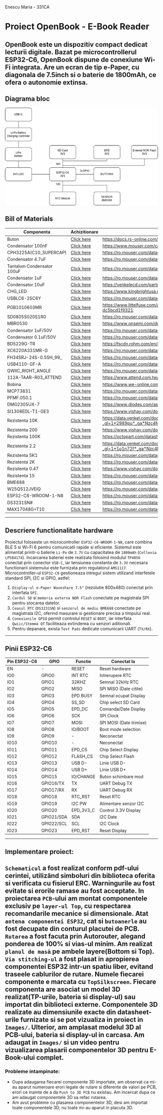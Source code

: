 Enescu Maria - 331CA

# Proiect OpenBook - E-Book Reader
OpenBook este un dispozitiv compact dedicat lecturii digitale. Bazat pe microcontrollerul ESP32-C6, OpenBook dispune de conexiune Wi-Fi integrata.
Are un ecran de tip e-Paper, cu diagonala de 7.5inch si o baterie de 1800mAh, ce ofera o autonomie extinsa.
--- 
## Diagrama bloc
![Diagrama bloc](/Images/E-Book.drawio.png)

##  Bill of Materials
| Componenta                | Achizitionare                                                                                                                                                                                                                                                      | Datasheet                                                                                                                                                          |
|---------------------------|--------------------------------------------------------------------------------------------------------------------------------------------------------------------------------------------------------------------------------------------------------------------|--------------------------------------------------------------------------------------------------------------------------------------------------------------------|
| Buton                     | [Click here](https://componentsearchengine.com/prices/TSP1C-RA?manufacturer=KNITTER-SWITCH)                                                                                                                                                                        | https://docs.rs-online.com/1fd0/0900766b80e2c247.pdf                                                                                                   |
| Condensator 100nF         | [Click here](https://ro.mouser.com/ProductDetail/KYOCERA-AVX/04026D104KAT2A?qs=LLG2yGGJ5NhILwMziGI8Xg%3D%3D)                                                                                                                                                       | https://www.mouser.com/catalog/supplier/library/pdf/AVXSurfaceMountCeramic.pdf                                                                         |
| CPH3225A(C10_SUPERCAP)    | [Click here](https://ro.mouser.com/ProductDetail/Seiko-Semiconductors/CPH3225A?qs=3etwrb1wR%252BhUOph6lAO7eg%3D%3D)                                                                                                                                                | https://ro.mouser.com/datasheet/2/360/Seiko_Instruments_MicroBattery_E_20230330_2024Jan_-3561061.pdf                                                   |
| Condensator 4.7uF         | [Click here](https://ro.mouser.com/ProductDetail/KEMET/C0402C475M7PACTU?qs=SzIX745sIXFB9Q9KfZhc4g%3D%3D)                                                                                                                                                           | https://ro.mouser.com/datasheet/2/447/KEM_C1006_X5R_SMD-3316465.pdf                                                                                    |
| Tantalum Condensator 100uF | [Click here](https://ro.mouser.com/ProductDetail/KYOCERA-AVX/TAJW107M010RNJ?qs=Wtp%252Bf%2FAeVqIH8v1VxV%252B1Rg%3D%3D)                                                                                                                                             | https://ro.mouser.com/datasheet/2/40/TAJ-3165264.pdf                                                                                                   |
| Condensator 1uF           | [Click here](https://ro.mouser.com/ProductDetail/KYOCERA-AVX/04026D105KAT2A?qs=LLG2yGGJ5NgAzk5fb%252BnzGQ%3D%3D)                                                                                                                                                   | https://ro.mouser.com/datasheet/2/40/cx5r_KGM-3223198.pdf                                                                                              |
| Condensator 10uF          | [Click here](https://www.digikey.com/en/products/detail/venkel/C0402X5R100-106MNP/12327194)                                                                                                                                                                        | https://venkelecd.com/partnumber/datasheet/C0402X5R100-106MNP)                                                                                         |
| CHG_LED                   | [Click here](https://www.kingbrightusa.com/distyPNInv.asp?sltSearch=distyInv&match=1&txtPartNo=APHM1608ECT)                                                                                                                                                        | https://www.kingbrightusa.com/images/catalog/SPEC/APHM1608ECT.pdf                                                                                      |
| USBLC6-2SC6Y              | [Click here](https://ro.mouser.com/ProductDetail/STMicroelectronics/USBLC6-2SC6Y?qs=gNDSiZmRJS%2FOgDexvXkdow%3D%3D)                                                                                                                                                | https://ro.mouser.com/datasheet/2/389/usblc6_2sc6y-1852505.pdf                                                                                         |
| PGB1010603MR              | [Click here](https://ro.mouser.com/ProductDetail/Littelfuse/PGB1010603MR?qs=gu7KAQ731URLg4GSnNNN7Q%3D%3D)                                                                                                                                                          | https://www.littelfuse.com/assetdocs/pulseguard-esd-suppressors-pgb1-datasheet?assetguid=8a337998-d54d-466b-be4e-dc5bcd1f9321                          |
| SD0805S020S1R0            | [Click here](https://ro.mouser.com/ProductDetail/KYOCERA-AVX/SD0805S020S1R0?qs=jCA%252BPfw4LHbpkAoSnwrdjw%3D%3D)                                                                                                                                                   | https://ro.mouser.com/datasheet/2/40/schottky-3165252.pdf                                                                                              |
| MBR0530                   | [Click here](https://ro.mouser.com/ProductDetail/onsemi/MBR0530T1G?qs=3JMERSakeboS%2FFOxJUMWeg%3D%3D)                                                                                                                                                              | https://www.onsemi.com/download/data-sheet/pdf/mbr0530t1-d.pdf                                                                                         |
| Condensator 1uF/50V       | [Click here](https://ro.mouser.com/ProductDetail/KYOCERA-AVX/06035D105MAT2A?qs=k4kUdCzLgS5%252BURKe1SOIeQ%3D%3D)                                                                                                                                                   | https://ro.mouser.com/datasheet/2/40/cx5r_KGM-3223198.pdf                                                                                              |
| Condensator 0.1uF/50V     | [Click here](https://ro.mouser.com/ProductDetail/KYOCERA-AVX/04025C104JAT2A?qs=yqaQSyyJnNjAUYBPnTRwrw%3D%3D)                                                                                                                                                       | https://ro.mouser.com/datasheet/2/40/AutoMLCC-2952695.pdf                                                                                              |
| BD5229G-TR                | [Click here](https://ro.mouser.com/ProductDetail/ROHM-Semiconductor/BD5229G-TR?qs=4kLU8WoGk0vvnhrrYwdszw%3D%3D)                                                                                                                                                    | https://fscdn.rohm.com/en/products/databook/datasheet/ic/power/voltage_detector/bd52xxg-e.pdf                                                          |
| XC6220A331MR-G            | [Click here](https://ro.mouser.com/ProductDetail/Torex-Semiconductor/XC6220A331MR-G?qs=AsjdqWjXhJ8ZSWznL1J0gg%3D%3D)                                                                                                                                               | https://ro.mouser.com/datasheet/2/760/xc6220-3371556.pdf                                                                                               |
| FH34SRJ-24S-0.5SH_99_     | [Click here](https://ro.mouser.com/ProductDetail/Hirose-Connector/FH34SRJ-24S-0.5SH99?qs=vcbW%252B4%252BSTIpKBl5ap9J8Fw%3D%3D)                                                                                                                                     | https://ro.mouser.com/datasheet/2/185/FH34SRJ_24S_0_5SH_99__CL0580_1255_6_99_2DDrawing_0-1615044.pdf                                                   |
| USB4110-GF-A              | [Click here](https://ro.mouser.com/ProductDetail/GCT/USB4110-GF-A?qs=KUoIvG%2F9IlYiZvIXQjyJeA%3D%3D)                                                                                                                                                               | https://ro.mouser.com/datasheet/2/837/GCT_USB4110_Product_Drawing___20k_cycles-3455479.pdf                                                             |
| QWIIC_RIGHT_ANGLE         | [Click here](https://ro.mouser.com/ProductDetail/JST-Commercial/SM04B-SRSS-TBLFSN?qs=cdbOS8ANM9B3FdyA6cNU2A%3D%3D)                                                                                                                                                 | https://ro.mouser.com/datasheet/2/564/eSR_SZ-3476820.pdf                                                                                               |
| 112A-TAAR-R03_ATTEND      | [Click here](https://www.tme.eu/ro/details/mcc-sdmicro/conectori-pentru-cartele/attend/112a-taar-r03/?utm_source=google&utm_medium=cpc&utm_campaign=RUMUNIA%20%5BP%5D%5BDC%5D&gclsrc=aw.ds&gad_source=1&gclid=Cj0KCQjwhr6_BhD4ARIsAH1YdjAAB3boEl8CsGuWhO_BI6GGNh3SIUi2gO3ftspK5-ah9niT38KGMasaAnHZEALw_wcB) | https://www.attend.com.tw/data/download/file/112A-TAAR-R03.pdf                                                                                         |
| Bobina                    | [Click here](https://ro.mouser.com/ProductDetail/Wurth-Elektronik/744043680?qs=PGXP4M47uW6VkZq%252BkzjrHA%3D%3D)                                                                                                                                                   | https://www.we-online.com/components/products/datasheet/744043680.pdf                                                                                  |
| MCP73831                  | [Click here](https://ro.mouser.com/ProductDetail/Microchip-Technology/MCP73831T-2ATI-OT?qs=yUQqVecv4qsZbioEUu%252B83g%3D%3D)                                                                                                                                       | https://ro.mouser.com/datasheet/2/268/MCP73831_Family_Data_Sheet_DS20001984H-3441711.pdf                                                               |
| PFMF.050.1                | [Click here](https://ro.mouser.com/ProductDetail/Schurter/PFMF.050.2?qs=1auRipcfynCums5v1iucSA%3D%3D)                                                                                                                                                              | https://ro.mouser.com/datasheet/2/358/typ_PFMF-1275918.pdf                                                                                             |
| DMG2305UX-7               | [Click here](https://ro.mouser.com/ProductDetail/Diodes-Incorporated/DMG2305UX-7?qs=L1DZKBg7t5F%2FNBHrjfxC%252Bg%3D%3D)                                                                                                                                            | https://www.diodes.com/assets/Datasheets/DMG2305UX.pdf                                                                                                 |
| SI1308EDL-T1-GE3          | [Click here](https://ro.mouser.com/ProductDetail/Vishay-Semiconductors/SI1308EDL-T1-GE3?qs=bX1%252BNvsK%2FBramh9tgpOaEw%3D%3D)                                                                                                                                     | https://www.vishay.com/docs/63399/si1308edl.pdf                                                                                                        |
| Rezistenta 10K            | [Click here](https://www.digikey.com/en/products/detail/venkel/CR0402-10W-102JT/12332774)                                                                                                                                                                          | https://data.venkel.com/documents/cr-series?_gl=1*2989pu*_ga*Nzc4NDIxNDY2LjE3NDM3NTUzNDM.*_ga_JRKGBZNVM8*MTc0Mzc1NTM0My4xLjAuMTc0Mzc1NTM0My42MC4wLjA.) |
| Rezistenta 200            | [Click here](https://ro.mouser.com/ProductDetail/Vishay-Beyschlag/MCS0402MD2000BE100?qs=3SvaY9RawMJNVte4F12%252BZQ%3D%3D)                                                                                                                                          | https://www.vishay.com/docs/28952/mcs0402at-mct0603at-mcu0805at-mca1206at.pdf                                                                          |
| Rezistenta 100K           | [Click here](https://www.digikey.com/en/products/detail/venkel/CR0402-16W-1003FT/12328296)                                                                                                                                                                         | https://octopart.com/datasheet/cr0402-16w-1003ft-venkel-16112934)                                                                                      |
| Rezistenta 2.2            | [Click here](https://www.digikey.com/en/products/detail/venkel/TFCR0402-16W-C-1002BT/12331302)                                                                                                                                                                     | https://data.venkel.com/documents/tfcr-series?_gl=1*1o1n72f*_ga*Nzc4NDIxNDY2LjE3NDM3NTUzNDM.*_ga_JRKGBZNVM8*MTc0Mzc1NTM0My4xLjEuMTc0Mzc1NjA4Mi4yMi4wLjA.) |
| Rezistenta 5K1            | [Click here](https://ro.mouser.com/ProductDetail/YAGEO/RT0402BRD075K1L?qs=gY0y7AQI9SOxpEAvlEsiTQ%3D%3D)                                                                                                                                                            | https://ro.mouser.com/datasheet/2/447/PYu_RT_1_to_0_01_RoHS_L_15-3461507.pdf                                                                           |
| Rezistenta 2K             | [Click here](https://ro.mouser.com/ProductDetail/Bourns/CR0402AFX-2001GLF?qs=GedFDFLaBXEKjamDtfYtIQ%3D%3D)                                                                                                                                                         | https://ro.mouser.com/datasheet/2/54/cr_a-1858337.pdf                                                                                                  |
| Rezistenta 0.47           | [Click here](https://ro.mouser.com/ProductDetail/Vishay-Beyschlag/MMA02040C4707JB000?qs=YmMt7wOBEV42V6C1Rc7zpg%3D%3D)                                                                                                                                              | https://www.vishay.com/docs/28713/melfprof.pdf                                                                                                         |
| Rezistenta 15             | [Click here](https://ro.mouser.com/ProductDetail/YAGEO/RT0402FRE0715RL?qs=BXCcY9r%252B08DFFpLSkPOIqQ%3D%3D)                                                                                                                                                        | https://ro.mouser.com/datasheet/2/447/PYu_RT_1_to_0_01_RoHS_L_15-3461507.pdf                                                                           |
| BME688                    | [Click here](https://ro.mouser.com/ProductDetail/Bosch-Sensortec/BME688?qs=IS%252B4QmGtzzqQoVDscqwx3A%3D%3D)                                                                                                                                                       | https://ro.mouser.com/datasheet/2/783/bst_bme688_fl000-2307034.pdf                                                                                     |
| W25Q512JVEIQ              | [Click here](https://ro.mouser.com/ProductDetail/Winbond/W25Q512JVEIQ?qs=l7cgNqFNU1jw6svr3at6tA%3D%3D)                                                                                                                                                             | https://ro.mouser.com/datasheet/2/949/Winbond_W25Q512JV_Datasheet-3240039.pdf                                                                          |
| ESP32-C6-WROOM-1-N8       | [Click here](https://ro.mouser.com/ProductDetail/Espressif-Systems/ESP32-C6-WROOM-1-N8?qs=8Wlm6%252BaMh8ST02Gmwp74cw%3D%3D)                                                                                                                                        | https://ro.mouser.com/datasheet/2/891/Espressif_ESP32_C6_WROOM_1__Datasheet_V0_1_PRELIMI-3239987.pdf                                                   |
| DS3231SN#                 | [Click here](https://ro.mouser.com/ProductDetail/Analog-Devices-Maxim-Integrated/DS3231SN?qs=1eQvB6Dk1vhUlr8%2FOrV0Fw%3D%3D)                                                                                                                                       | https://ro.mouser.com/datasheet/2/609/DS3231-3421123.pdf                                                                                               |
| MAX17048G+T10             | [Click here](https://ro.mouser.com/ProductDetail/Analog-Devices-Maxim-Integrated/MAX17048G%2bT10?qs=D7PJwyCwLAoGnnn8jEPRBQ%3D%3D)                                                                                                                                  | https://ro.mouser.com/datasheet/2/609/MAX17048_MAX17049-3469099.pdf                                                                                    |
---

##  Descriere functionalitate hardware
Proiectul foloseste un microcontroller `ESP32-C6-WROOM-1-N8`, care combina BLE 5 si Wi-Fi 6 pentru comunicatii rapide si eficiente.
Sistemul este alimentat printr-o baterie `Li-Po` de `3.7V` cu capacitatea de `1800mAh` (`Cellevia LP584174`).
Incarcarea bateriei este realizata folosind modulul `TP4056` conectat prin conector `USB-C`, iar tensiunea constanta de `3.3V` necesara functionarii sistemului este furnizata prin regulatorul `AMS1117`.
Microcontroller-ul `ESP32-C6` gestioneaza intregul sistem utilizand interfetele standard SPI, I2C si GPIO, astfel:
1. `Display-ul e-Paper Waveshare 7.5"` (rezolutie 800x480) conectat prin interfata `SPI`.
2. `Cardul SD` si `memoria externa NOR Flash` conectate pe magistrala SPI pentru stocarea datelor.
3. `Ceasul RTC` (`DS3231SN`) si `senzorul de mediu BME688` conectate pe magistrala I2C, oferind masurare si gestionare precisa a timpului real.
4. `Conexiunile GPIO` permit controlul `RESET` si `BOOT`, iar interfata `Qwiic/Stemma QT` faciliteaza extinderea cu senzori aditionali.
5. Pentru depanare, exista `Test Pads` dedicate comunicarii UART (`TX/RX`).
---

##  Pinii ESP32-C6
| Pin ESP32-C6 | GPIO        | Functie            | Conectat la            |
|--------------|-------------|--------------------|------------------------|
| EN           | -           | RESET              | Reset hardware         |
| IO0          | GPIO0       | INT RTC            | Intrerupere RTC        |
| IO1          | GPIO1       | 32KHZ              | Semnal 32kHz RTC       |
| IO2          | GPIO2       | MISO               | SPI MISO (Date citite) |
| IO3          | GPIO3       | EPD BUSY           | Semnal ocupat Display  |
| IO4          | GPIO4       | SS_SD              | Chip select SD Card    |
| IO5          | GPIO5       | EPD_DC             | Comanda/Date Display   |
| IO6          | GPIO6       | SCK                | SPI Clock              |
| IO7          | GPIO7       | MOSI               | SPI MOSI (Date trimise)|
| IO8          | GPIO8       | IO/BOOT            | Boot mode selection    |
| IO9          | GPIO9       | -                  | Neconectat             |
| IO10         | GPIO10      | -                  | Neconectat             |
| IO11         | GPIO11      | EPD_CS             | Chip Select Display    |
| IO12         | GPIO12      | FLASH_CS           | Chip Select Flash      |
| IO13         | GPIO13      | USB D-             | Linie USB D-           |
| IO14         | GPIO14      | USB D+             | Linie USB D+           |
| IO15         | GPIO15      | IO/CHANGE          | Buton schimbare mod    |
| IO16         | GPIO16/TX   | TX                 | UART Debug TX          |
| IO17         | GPIO17/RX   | RX                 | UART Debug RX          |
| IO18         | GPIO18      | RTC_RST            | Reset RTC              |
| IO19         | GPIO19      | I2C PW             | Alimentare senzor I2C  |
| IO20         | GPIO20      | EPD_3V3_C          | Control 3.3V Display   |
| IO21         | GPIO21/SDA  | SDA                | I2C Date               |
| IO22         | GPIO22/SCL  | SCL                | I2C Clock              |
| IO23         | GPIO23      | EPD_RST            | Reset Display          |
---

## Implementare proiect:
      
`Schematicul` a fost realizat conform pdf-ului cerintei, utilizând simboluri din biblioteca oferita si verificata cu 
fisierul ERC. Warningurile au fost evitate si erorile ramase au fost acceptate.
In proiectarea `PCB`-ului am montat componentele exclusiv pe `layer-ul Top`, cu respectarea recomandarile mecanice si dimensionale.
Atat `antena componentei ESP32`, cat si `butoanerle` au fost decupate din conturul placutei de PCB.
`Rutarea` a fost facuta prin Autorouter, alegand ponderea de 100% si vias-ul minim.
Am realizat `planul de masă` pe ambele layere(Bottom si Top).
`Via stitching-ul` a fost plasat in apropierea componentei ESP32 intr-un spatiu liber, evitand traseele cablurilor de rutare.
Numele fiecarei componente e marcata cu `TopSilkscreen`.
Fiecare componenta are asociat un model 3D realizat(TP-urile, bateria si display-ul) sau importat din biblioteci externe.
Componentele 3D realizate au dimensiunile exacte din datasheet-urile furnizate si se pot vizualiza in proiect in `Images/`.
Ulterior, am amplasat modelul 3D al PCB-ului, bateria si display-ul in carcasa.
Am adaugat in `Images/` si un video pentru vizualizarea plasarii componentelor 3D pentru E-Book-ului complet.
---

###  Probleme intampinate:
- Dupa adaugarea fiecarei componente 3D importate, am observat ca mi-au aparut numeroare erori legate de rutare si diferente de valori
pe PCB, erori ce inainte de a da `Push to 3D PCB` nu existau. Am incercat dupa ce am adaugat componentele 3D sa refac rutarea.
-  Am avut probleme cu plasarea componentelor 3D, desi am importat toate componentele 3D, nu toate mi-au aparut in placuta 3D.